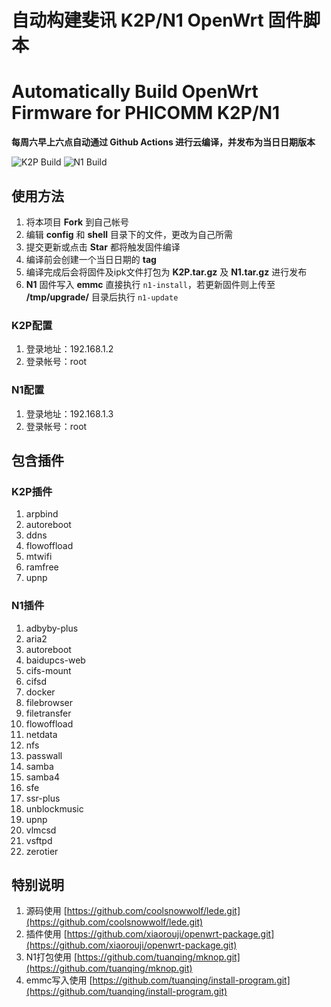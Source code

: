 # 自动构建斐讯 K2P/N1 OpenWrt 固件脚本
# Automatically Build OpenWrt Firmware for PHICOMM K2P/N1

**每周六早上六点自动通过 Github Actions 进行云编译，并发布为当日日期版本**

![K2P Build](https://github.com/ylqjgm/OpenWrt-Actions/workflows/K2P%20Build/badge.svg)
![N1 Build](https://github.com/ylqjgm/OpenWrt-Actions/workflows/N1%20Build/badge.svg)

## 使用方法

1. 将本项目 **Fork** 到自己帐号
2. 编辑 **config** 和 **shell** 目录下的文件，更改为自己所需
3. 提交更新或点击 **Star** 都将触发固件编译
4. 编译前会创建一个当日日期的 **tag**
5. 编译完成后会将固件及ipk文件打包为 **K2P.tar.gz** 及 **N1.tar.gz** 进行发布
6. **N1** 固件写入 **emmc** 直接执行 `n1-install`，若更新固件则上传至 **/tmp/upgrade/** 目录后执行 `n1-update`

### K2P配置

1. 登录地址：192.168.1.2
2. 登录帐号：root

### N1配置

1. 登录地址：192.168.1.3
2. 登录帐号：root

## 包含插件

### K2P插件

1. arpbind
2. autoreboot
3. ddns
4. flowoffload
5. mtwifi
6. ramfree
7. upnp

### N1插件

1. adbyby-plus
2. aria2
3. autoreboot
3. baidupcs-web
4. cifs-mount
5. cifsd
6. docker
7. filebrowser
8. filetransfer
8. flowoffload
9. netdata
10. nfs
11. passwall
12. samba
13. samba4
14. sfe
14. ssr-plus
15. unblockmusic
16. upnp
17. vlmcsd
18. vsftpd
15. zerotier

## 特别说明

1. 源码使用 [https://github.com/coolsnowwolf/lede.git](https://github.com/coolsnowwolf/lede.git)
2. 插件使用 [https://github.com/xiaorouji/openwrt-package.git](https://github.com/xiaorouji/openwrt-package.git)
3. N1打包使用 [https://github.com/tuanqing/mknop.git](https://github.com/tuanqing/mknop.git)
4. emmc写入使用 [https://github.com/tuanqing/install-program.git](https://github.com/tuanqing/install-program.git)